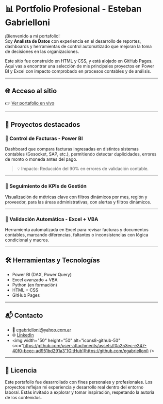 # 📊 Portfolio Profesional - Esteban Gabrielloni

¡Bienvenido a mi portafolio!  
Soy **Analista de Datos** con experiencia en el desarrollo de reportes, dashboards y herramientas de control automatizado que mejoran la toma de decisiones en las organizaciones.

Este sitio fue construido en HTML y CSS, y está alojado en GitHub Pages. Aquí vas a encontrar una selección de mis principales proyectos en Power BI y Excel con impacto comprobado en procesos contables y de análisis.

---

## 🌐 Acceso al sitio

👉 [Ver portafolio en vivo](https://esteban2507.github.io/portfolio)

---

## 📁 Proyectos destacados

### 🔹 Control de Facturas - Power BI  
Dashboard que compara facturas ingresadas en distintos sistemas contables (Gosocket, SAP, etc.), permitiendo detectar duplicidades, errores de monto o moneda antes del pago.

> 💡 Impacto: Reducción del 90% en errores de validación contable.

---

### 🔹 Seguimiento de KPIs de Gestión 
Visualización de métricas clave con filtros dinámicos por mes, región y proveedor, para las áreas administrativas, con alertas y filtros dinámicos.

---

### 🔹 Validación Automática - Excel + VBA  
Herramienta automatizada en Excel para revisar facturas y documentos contables, marcando diferencias, faltantes o inconsistencias con lógica condicional y macros.

---

## 🛠 Herramientas y Tecnologías

- Power BI (DAX, Power Query)
- Excel avanzado + VBA
- Python (en formación)
- HTML + CSS
- GitHub Pages

---

## 📬 Contacto

- 📧 [egabrielloni@yahoo.com.ar](mailto:egabrielloni@yahoo.com.ar)  
- 🌐 [LinkedIn](https://www.linkedin.com/in/egabrielloni)  
- <img width="50" height="50" alt="icons8-github-50" src="https://github.com/user-attachments/assets/f0a253ec-e247-40f0-bcec-ad951bd291a3"[GitHub](https://github.com/egabrielloni)
/>
  
---

## 📝 Licencia

Este portafolio fue desarrollado con fines personales y profesionales. Los proyectos reflejan mi experiencia y desarrollo real dentro del entorno laboral. Estás invitado a explorar y tomar inspiración, respetando la autoría de los contenidos.

